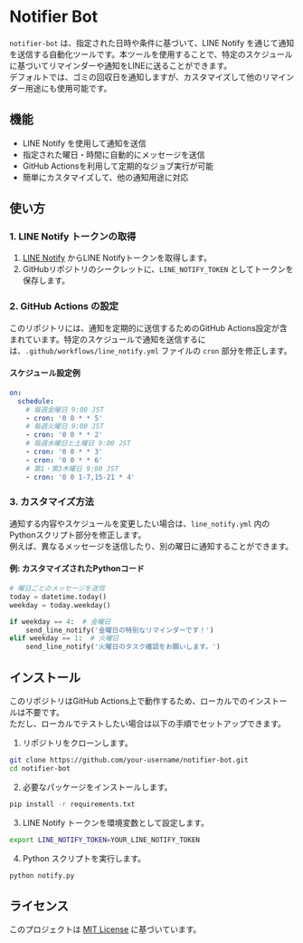 # Notifier Bot

`notifier-bot` は、指定された日時や条件に基づいて、LINE Notify を通じて通知を送信する自動化ツールです。本ツールを使用することで、特定のスケジュールに基づいてリマインダーや通知をLINEに送ることができます。  
デフォルトでは、ゴミの回収日を通知しますが、カスタマイズして他のリマインダー用途にも使用可能です。

## 機能

- LINE Notify を使用して通知を送信
- 指定された曜日・時間に自動的にメッセージを送信
- GitHub Actionsを利用して定期的なジョブ実行が可能
- 簡単にカスタマイズして、他の通知用途に対応

## 使い方

### 1. LINE Notify トークンの取得

1. [LINE Notify](https://notify-bot.line.me/ja/) からLINE Notifyトークンを取得します。
2. GitHubリポジトリのシークレットに、`LINE_NOTIFY_TOKEN` としてトークンを保存します。

### 2. GitHub Actions の設定

このリポジトリには、通知を定期的に送信するためのGitHub Actions設定が含まれています。特定のスケジュールで通知を送信するには、`.github/workflows/line_notify.yml` ファイルの `cron` 部分を修正します。

#### スケジュール設定例

```yaml
on:
  schedule:
    # 毎週金曜日 9:00 JST
    - cron: '0 0 * * 5'
    # 毎週火曜日 9:00 JST
    - cron: '0 0 * * 2'
    # 毎週水曜日と土曜日 9:00 JST
    - cron: '0 0 * * 3'
    - cron: '0 0 * * 6'
    # 第1・第3木曜日 9:00 JST
    - cron: '0 0 1-7,15-21 * 4'
```

### 3. カスタマイズ方法

通知する内容やスケジュールを変更したい場合は、`line_notify.yml` 内のPythonスクリプト部分を修正します。  
例えば、異なるメッセージを送信したり、別の曜日に通知することができます。

#### 例: カスタマイズされたPythonコード

```python
# 曜日ごとのメッセージを送信
today = datetime.today()
weekday = today.weekday()

if weekday == 4:  # 金曜日
    send_line_notify('金曜日の特別なリマインダーです！')
elif weekday == 1:  # 火曜日
    send_line_notify('火曜日のタスク確認をお願いします。')
```

## インストール

このリポジトリはGitHub Actions上で動作するため、ローカルでのインストールは不要です。  
ただし、ローカルでテストしたい場合は以下の手順でセットアップできます。

1. リポジトリをクローンします。

```bash
git clone https://github.com/your-username/notifier-bot.git
cd notifier-bot
```

2. 必要なパッケージをインストールします。

```bash
pip install -r requirements.txt
```

3. LINE Notify トークンを環境変数として設定します。

```bash
export LINE_NOTIFY_TOKEN=YOUR_LINE_NOTIFY_TOKEN
```

4. Python スクリプトを実行します。

```bash
python notify.py
```

## ライセンス

このプロジェクトは [MIT License](LICENSE) に基づいています。
